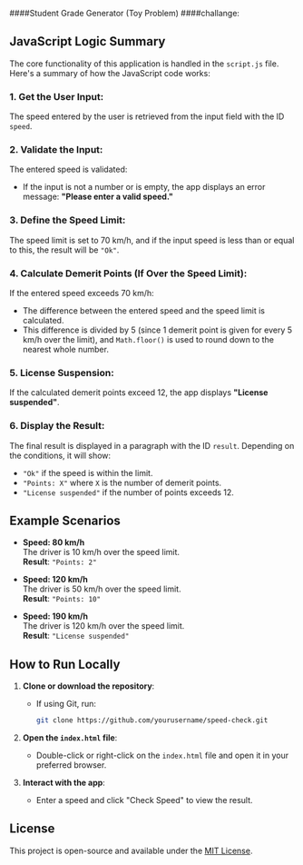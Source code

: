 ####Student Grade Generator (Toy Problem)
####challange:

## JavaScript Logic Summary

The core functionality of this application is handled in the `script.js` file. Here's a summary of how the JavaScript code works:

### **1. Get the User Input:**
The speed entered by the user is retrieved from the input field with the ID `speed`.

### **2. Validate the Input:**
The entered speed is validated:
- If the input is not a number or is empty, the app displays an error message: **"Please enter a valid speed."**

### **3. Define the Speed Limit:**
The speed limit is set to 70 km/h, and if the input speed is less than or equal to this, the result will be `"Ok"`.

### **4. Calculate Demerit Points (If Over the Speed Limit):**
If the entered speed exceeds 70 km/h:
- The difference between the entered speed and the speed limit is calculated.
- This difference is divided by 5 (since 1 demerit point is given for every 5 km/h over the limit), and `Math.floor()` is used to round down to the nearest whole number.

### **5. License Suspension:**
If the calculated demerit points exceed 12, the app displays **"License suspended"**.

### **6. Display the Result:**
The final result is displayed in a paragraph with the ID `result`. Depending on the conditions, it will show:
- `"Ok"` if the speed is within the limit.
- `"Points: X"` where `X` is the number of demerit points.
- `"License suspended"` if the number of points exceeds 12.

## Example Scenarios

- **Speed: 80 km/h**  
  The driver is 10 km/h over the speed limit.  
  **Result**: `"Points: 2"`

- **Speed: 120 km/h**  
  The driver is 50 km/h over the speed limit.  
  **Result**: `"Points: 10"`

- **Speed: 190 km/h**  
  The driver is 120 km/h over the speed limit.  
  **Result**: `"License suspended"`

## How to Run Locally

1. **Clone or download the repository**:
   - If using Git, run:  
     ```bash
     git clone https://github.com/yourusername/speed-check.git
     ```

2. **Open the `index.html` file**:
   - Double-click or right-click on the `index.html` file and open it in your preferred browser.

3. **Interact with the app**:
   - Enter a speed and click "Check Speed" to view the result.

## License

This project is open-source and available under the [MIT License](LICENSE).

